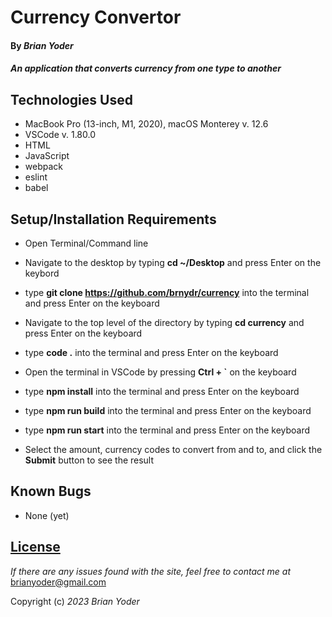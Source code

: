 # Currency Convertor

#### By _**Brian Yoder**_

#### _An application that converts currency from one type to another_

## Technologies Used

* MacBook Pro (13-inch, M1, 2020), macOS Monterey v. 12.6
* VSCode v. 1.80.0
* HTML
* JavaScript
* webpack
* eslint
* babel


## Setup/Installation Requirements

* Open Terminal/Command line
* Navigate to the desktop by typing **cd ~/Desktop** and press Enter on the keybord
* type **git clone https://github.com/brnydr/currency** into the terminal and press Enter on the keyboard
* Navigate to the top level of the directory by typing **cd currency** and press Enter on the keyboard
* type **code .** into the terminal and press Enter on the keyboard
* Open the terminal in VSCode by pressing **Ctrl + `** on the keyboard

* type **npm install** into the terminal and press Enter on the keyboard
* type **npm run build** into the terminal and press Enter on the keyboard
* type **npm run start** into the terminal and press Enter on the keyboard
* Select the amount, currency codes to convert from and to, and click the **Submit** button to see the result



## Known Bugs

* None (yet)

## [License](https://mit-license.org/)

_If there are any issues found with the site, feel free to contact me at_ [brianyoder@gmail.com](brianyoder@gmail.com)

Copyright (c) _2023_ _Brian Yoder_